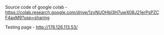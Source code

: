 Source code of google colab - https://colab.research.google.com/drive/1zyNUOHbl3H7uwX08J21erPsPZCF4axM9?usp=sharing

Testing page - http://176.126.113.53/
